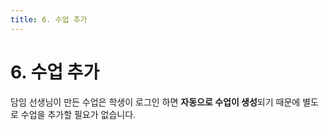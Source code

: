 ```yaml
---
title: 6. 수업 추가
---
```


# 6. 수업 추가

담임 선생님이 만든 수업은 학생이 로그인 하면 **자동으로 수업이 생성**되기 때문에 별도로 수업을 추가할 필요가 없습니다.
